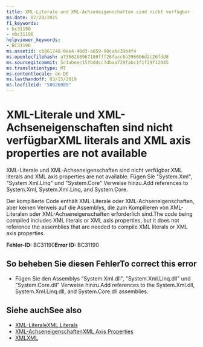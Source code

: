 ```yaml
---
title: XML-Literale und XML-Achseneigenschaften sind nicht verfügbar
ms.date: 07/20/2015
f1_keywords:
- bc31190
- vbc31190
helpviewer_keywords:
- BC31190
ms.assetid: cb861748-0ee4-40d3-a859-98ca6c39b4f4
ms.openlocfilehash: a7356288967180fff26facc6b3966b6d2c26fdd8
ms.sourcegitcommit: 5c1abeec15fbddcc7dbaa729fabc1f1f29f12045
ms.translationtype: MT
ms.contentlocale: de-DE
ms.lasthandoff: 03/15/2019
ms.locfileid: "58026089"
---
```

# <a name="xml-literals-and-xml-axis-properties-are-not-available"></a><span data-ttu-id="244a4-102">XML-Literale und XML-Achseneigenschaften sind nicht verfügbar</span><span class="sxs-lookup"><span data-stu-id="244a4-102">XML literals and XML axis properties are not available</span></span>
<span data-ttu-id="244a4-103">XML-Literale und XML-Achseneigenschaften sind nicht verfügbar.</span><span class="sxs-lookup"><span data-stu-id="244a4-103">XML literals and XML axis properties are not available.</span></span> <span data-ttu-id="244a4-104">Fügen Sie "System.Xml", "System.Xml.Linq" und "System.Core" Verweise hinzu.</span><span class="sxs-lookup"><span data-stu-id="244a4-104">Add references to System.Xml, System.Xml.Linq, and System.Core.</span></span>  
  
 <span data-ttu-id="244a4-105">Der kompilierte Code enthält XML-Literale oder XML-Achseneigenschaften, aber keinen Verweis auf die Assemblys, die zum Kompilieren von XML-Literalen oder XML-Achseneigenschaften erforderlich sind.</span><span class="sxs-lookup"><span data-stu-id="244a4-105">The code being compiled includes XML literals or XML axis properties, but it does not reference the assemblies that are needed to compile XML literals or XML axis properties.</span></span>  
  
 <span data-ttu-id="244a4-106">**Fehler-ID:** BC31190</span><span class="sxs-lookup"><span data-stu-id="244a4-106">**Error ID:** BC31190</span></span>  
  
## <a name="to-correct-this-error"></a><span data-ttu-id="244a4-107">So beheben Sie diesen Fehler</span><span class="sxs-lookup"><span data-stu-id="244a4-107">To correct this error</span></span>  
  
-   <span data-ttu-id="244a4-108">Fügen Sie den Assemblys "System.Xml.dll", "System.Xml.Linq.dll" und "System.Core.dll" Verweise hinzu.</span><span class="sxs-lookup"><span data-stu-id="244a4-108">Add references to the System.Xml.dll, System.Xml.Linq.dll, and System.Core.dll assemblies.</span></span>  
  
## <a name="see-also"></a><span data-ttu-id="244a4-109">Siehe auch</span><span class="sxs-lookup"><span data-stu-id="244a4-109">See also</span></span>

- [<span data-ttu-id="244a4-110">XML-Literale</span><span class="sxs-lookup"><span data-stu-id="244a4-110">XML Literals</span></span>](../../visual-basic/language-reference/xml-literals/index.md)
- [<span data-ttu-id="244a4-111">XML-Achseneigenschaften</span><span class="sxs-lookup"><span data-stu-id="244a4-111">XML Axis Properties</span></span>](../../visual-basic/language-reference/xml-axis/index.md)
- [<span data-ttu-id="244a4-112">XML</span><span class="sxs-lookup"><span data-stu-id="244a4-112">XML</span></span>](../../visual-basic/programming-guide/language-features/xml/index.md)
